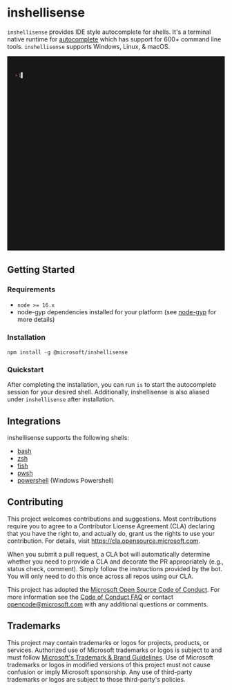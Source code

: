 # inshellisense

`inshellisense` provides IDE style autocomplete for shells. It's a terminal native runtime for [autocomplete](https://github.com/withfig/autocomplete) which has support for 600+ command line tools. `inshellisense` supports Windows, Linux, & macOS.

<p align="center"><img alt="demo of inshellisense working" src="/docs/demo.gif" height="450px"/></p>

## Getting Started

### Requirements

- `node >= 16.x`
- node-gyp dependencies installed for your platform (see [node-gyp](https://github.com/microsoft/node-gyp) for more details)

### Installation

```shell
npm install -g @microsoft/inshellisense
```

### Quickstart

After completing the installation, you can run `is` to start the autocomplete session for your desired shell. Additionally, inshellisense is also aliased under `inshellisense` after installation.

## Integrations

inshellisense supports the following shells:

- [bash](https://www.gnu.org/software/bash/)
- [zsh](https://www.zsh.org/)
- [fish](https://github.com/fish-shell/fish-shell)
- [pwsh](https://github.com/PowerShell/PowerShell)
- [powershell](https://learn.microsoft.com/en-us/powershell/scripting/windows-powershell/starting-windows-powershell) (Windows Powershell)

## Contributing

This project welcomes contributions and suggestions. Most contributions require you to agree to a
Contributor License Agreement (CLA) declaring that you have the right to, and actually do, grant us
the rights to use your contribution. For details, visit https://cla.opensource.microsoft.com.

When you submit a pull request, a CLA bot will automatically determine whether you need to provide
a CLA and decorate the PR appropriately (e.g., status check, comment). Simply follow the instructions
provided by the bot. You will only need to do this once across all repos using our CLA.

This project has adopted the [Microsoft Open Source Code of Conduct](https://opensource.microsoft.com/codeofconduct/).
For more information see the [Code of Conduct FAQ](https://opensource.microsoft.com/codeofconduct/faq/) or
contact [opencode@microsoft.com](mailto:opencode@microsoft.com) with any additional questions or comments.

## Trademarks

This project may contain trademarks or logos for projects, products, or services. Authorized use of Microsoft
trademarks or logos is subject to and must follow
[Microsoft's Trademark & Brand Guidelines](https://www.microsoft.com/en-us/legal/intellectualproperty/trademarks/usage/general).
Use of Microsoft trademarks or logos in modified versions of this project must not cause confusion or imply Microsoft sponsorship.
Any use of third-party trademarks or logos are subject to those third-party's policies.

